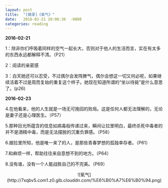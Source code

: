 ```yaml
---
layout: post
title:  "[摘录]《氧气》"
date:   2016-02-21 20:06:36  -0800
categories: reading
---
```


**2016-02-21**

1：除非你们呼吸着同样的空气一起长大，否则对于他人的生活而言，实在有太多的东西永远都解释不清。（P21）

2：阅读的亲密感

3：白天她还可以忍受，不过偶尔会发阵脾气，偶尔会想这一切又何必呢，如果继续活着不过是周而复始的重复这个样子。她现在知道所谓的“坐以待毙”是什么意思了。(p26)

**2016-02-23**

4.在他看来，他的人生就是一场无可挽回的败局。这是任何人都无法理解的，无论是妻子还是心理医生。（P57）

5.那种目光所蕴含的信息如病毒般传递过来，瞬间让拉里明白，最终杀死中毒者的并不是酒精中毒，而是无法摆脱的沉重负罪感。（P58）

6.据拉里所知，他是唯一来了的人，是那些青春梦想的孤独幸存者。（P61）

7.和麻烦一样，帮助往往来自意想不到的地方。（P64）

8.没有谁，没有一个人能战胜自己的不完美。（P69）

<div style="text-align:center" markdown="1">
![氧气](http://7xqbv5.com1.z0.glb.clouddn.com/%E6%B0%A7%E6%B0%94.png)
</div>

